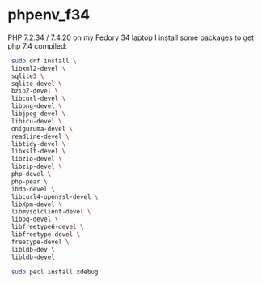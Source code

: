 # phpenv_f34
PHP 7.2.34 / 7.4.20
on my Fedory 34 laptop I install some packages to get php 7.4 compiled:

```bash
 sudo dnf install \
 libxml2-devel \
 sqlite3 \
 sqlite-devel \
 bzip2-devel \
 libcurl-devel \
 libpng-devel \
 libjpeg-devel \
 libicu-devel \
 oniguruma-devel \
 readline-devel \
 libtidy-devel \
 libxslt-devel \
 libzio-devel \
 libzip-devel \
 php-devel \
 php-pear \
 ibdb-devel \
 libcurl4-openssl-devel \
 libXpm-devel \
 libmysqlclient-devel \
 libpq-devel \
 libfreetype6-devel \
 libfreetype-devel \
 freetype-devel \
 libldb-dev \
 libldb-devel

 sudo pecl install xdebug
```


